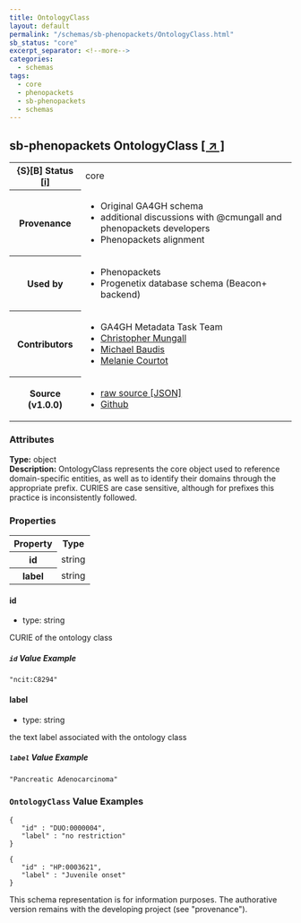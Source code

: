 ```yaml
---
title: OntologyClass
layout: default
permalink: "/schemas/sb-phenopackets/OntologyClass.html"
sb_status: "core"
excerpt_separator: <!--more-->
categories:
  - schemas
tags:
  - core
  - phenopackets
  - sb-phenopackets
  - schemas
---
```


<div id="schema-header-title">
  <h2><span id="schema-header-title-project">sb-phenopackets</span> OntologyClass <a href="https://github.com/ga4gh-schemablocks/sb-phenopackets" target="_BLANK">[ &nearr; ]</a></h2>
</div>

<table id="schema-header-table">
<tr>
<th>{S}[B] Status <a href="https://schemablocks.org/about/sb-status-levels.html">[i]</a></th>
<td><div id="schema-header-status">core</div></td>
</tr>
<tr><th>Provenance</th><td><ul>
<li>Original GA4GH schema</li>
<li>additional discussions with @cmungall and phenopackets developers</li>
<li>Phenopackets alignment</li>
</ul></td></tr>
<tr><th>Used by</th><td><ul>
<li>Phenopackets</li>
<li>Progenetix database schema (Beacon+ backend)</li>
</ul></td></tr>


<!--more-->
<tr><th>Contributors</th><td><ul>
<li>GA4GH Metadata Task Team</li>
<li><a href="https://orcid.org/0000-0002-6601-2165">Christopher Mungall</a></li>
<li><a href="https://orcid.org/0000-0002-9903-4248">Michael Baudis</a></li>
<li><a href="https://orcid.org/0000-0002-9551-6370">Melanie Courtot</a></li>
</ul></td></tr>
<tr><th>Source (v1.0.0)</th><td><ul>
<li><a href="current/OntologyClass.json" target="_BLANK">raw source [JSON]</a></li>
<li><a href="https://github.com/ga4gh-schemablocks/sb-phenopackets/blob/master/schemas/OntologyClass.yaml" target="_BLANK">Github</a></li>
</ul></td></tr>
</table>

<div id="schema-attributes-title"><h3>Attributes</h3></div>

  
__Type:__ object  
__Description:__ OntologyClass represents the core object used to reference domain-specific
entities, as well as to identify their domains through the appropriate
prefix.
CURIES are case sensitive, although for prefixes this practice is
inconsistently followed.

### Properties

<table id="schema-properties-table">
<tr><th>Property</th><th>Type</th></tr>
<tr><th>id</th><td>string</td></tr>
<tr><th>label</th><td>string</td></tr>
</table>


#### id

* type: string

CURIE of the ontology class

##### `id` Value Example  

```
"ncit:C8294"
```

#### label

* type: string

the text label associated with the ontology class

##### `label` Value Example  

```
"Pancreatic Adenocarcinoma"
```


### `OntologyClass` Value Examples  

```
{
   "id" : "DUO:0000004",
   "label" : "no restriction"
}
```
```
{
   "id" : "HP:0003621",
   "label" : "Juvenile onset"
}
```
<div id="schema-footer"> This schema representation is for information purposes. The authorative  version remains with the developing project (see "provenance"). </div>


